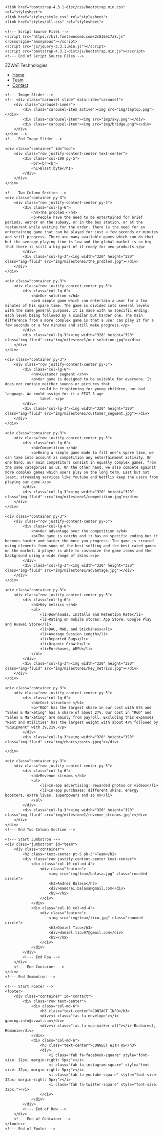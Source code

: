 <!DOCTYPE html>
<html lang="en">

<head>
	<meta charset="utf-8">
	<meta content="width=device-width, initial-scale=1" name="viewport">
	<title>ZZWaT Technologies</title>
	<link rel="shortcut icon" href="img/logo.PNG" />

	<link href="bootstrap-4.3.1-dist/css/bootstrap.min.css" rel="stylesheet">
	<link href="styles/style.css" rel="stylesheet">
	<link href="styles/all.css" rel="stylesheet">

	<!--- Script Source Files -->
    <script src="https://kit.fontawesome.com/2c836e17a8.js" crossorigin="anonymous"></script>
	<script src="js/jquery-3.3.1.min.js"></script>
	<script src="bootstrap-4.3.1-dist/js/bootstrap.min.js"></script>
	<!--- End of Script Source Files -->
</head>

<body>
	<!--- Navigation -->
	<nav class="navbar navbar-dark bg-dark navbar-expand-md fixed-top">
		<div class="container-fluid">
			<div>ZZWaT Technologies <i class="fas fa-gamepad"></i></div>
			<div class="collapse navbar-collapse" id="navbarResponsive">
				<ul class="navbar-nav ml-auto">
					<li class="nav-item">
						<a class="nav-link active" href="#top">Home</a>
					</li>
					<li class="nav-item">
						<a class="nav-link active" href="#team">Team</a>
					</li>
					<li class="nav-item">
						<a class="nav-link active" href="#contact">Contact</a>
					</li>
				</ul>
			</div>
		</div>
	</nav>
	<!--- End Navigation -->

	<!--- Image Slider -->
	<!-- <div class="carousel slide" data-ride="carousel">
		<div class="carousel-inner">
			<div class="carousel-item active"><img src="img/laptop.png"></div>
			<div class="carousel-item"><img src="img/sky.png"></div>
			<div class="carousel-item"><img src="img/bridge.png"></div>
		</div>
	</div> -->
	<!--- End Image Slider -->

	<div class="container" id="top">
		<div class="row justify-content-center text-center">
			<div class="col-100 py-5">
				<br><br><br>
				<h1>Blast byte</h1>
			</div>
		</div>
	</div>

	<!--- Two Column Section -->
	<div class="container py-3">
		<div class="row justify-content-center py-5">
			<div class="col-lg-6">
				<h4>The problem </h4>
				<p>People have the need to be entertained for brief periods, wether on the subway, or in the bus station, or at the restaurant while waiting for the order. There is the need for an entertaining game that can be played for just a few seconds or minutes and still progress. There are many available games which can do that but the average playing time is low and the global market is so big that there is still a big part of it ready for new products.</p>
			</div>
			<div class="col-lg-3"><img width="320" height="320" class="img-fluid" src="img/milestone1/the_problem.jpg"></div>
		</div>
	</div>

	<div class="container py-3">
		<div class="row justify-content-center py-5">
			<div class="col-lg-6">
				<h4>Our solution </h4>
				<p>A simple game which can entertain a user for a few minutes of his spare time. The game is divided into several levels with the same general purpose. It is made with no specific ending, each level being followed by a similar but harder one. The main difference from a more complex game is that a user can play it for a few seconds or a few minutes and still make progress.</p>
			</div>
			<div class="col-lg-3"><img width="320" height="320" class="img-fluid" src="img/milestone1/our_solution.jpg"></div>
		</div>
	</div>

	<div class="container py-3">
		<div class="row justify-content-center py-5">
			<div class="col-lg-6">
				<h4>Customer segment </h4>
				<p>Our game is designed to be suitable for everyone. It does not contain neither sounds or pictures that
					could be frightening for young children, nor bad language. We could assign for it a PEGI 3 age
					label. </p>
			</div>
			<div class="col-lg-3"><img width="320" height="320" class="img-fluid" src="img/milestone1/customer_segment.jpg"></div>
		</div>
	</div>

	<div class="container py-3">
		<div class="row justify-content-center py-5">
			<div class="col-lg-6">
				<h4>Competition </h4>
				<p>Being a simple game made to fill one's spare time, we can take into account as competition any entertainment activity. On one hand, our main competitors consist in equally complex games, from the same categories as us. On the other hand, we also compete against more complex games which users play on the long term. Last but not least, streaming services like Youtube and Netflix keep the users from playing our game.</p>
			</div>
			<div class="col-lg-3"><img width="320" height="320" class="img-fluid" src="img/milestone1/competition.jpg"></div>
		</div>
	</div>

	<div class="container py-3">
		<div class="row justify-content-center py-5">
			<div class="col-lg-6">
				<h4>Our advantage over the competition </h4>
				<p>The game is catchy and it has no specific ending but it becomes harder and harder the more you progress. The game is created using elements from some of the best selling and the best rated games on the market. A player is able to customize the game items and the background using a wide range of skins.</p>
			</div>
			<div class="col-lg-3"><img width="320" height="320" class="img-fluid" src="img/milestone1/advantage.jpg"></div>
		</div>
	</div>

	<div class="container py-3">
		<div class="row justify-content-center py-5">
			<div class="col-lg-6">
				<h4>Key metrics </h4>
				<ul>
					<li>Downloads, Installs and Retention Rate</li>
					<li>Rating on mobile stores: App Store, Google Play and Huawei Store</li>
					<li>DAU, MAU, and Stickiness</li>
					<li>Average Session Length</li>
					<li>Reported Bugs</li>
					<li>Organic Growth</li>
					<li>Purchases, ARPU</li>
				</ul>
			</div>  
			<div class="col-lg-3"><img width="320" height="320" class="img-fluid" src="img/milestone1/key_metrics.jpg"></div>
		</div>
	</div>

	<div class="container py-3">
		<div class="row justify-content-center py-5">
			<div class="col-lg-6">
				<h4>Cost structure </h4>
				<p>"R&D" has the largest share in our cost with 65% and "Sales & Marketing" has a share of about 27%. Our cost in "R&D" and "Sales & Marketing" are mainly from payroll. Excluding this expanses "Rent and Utilities" has the largest weight with about 47% followed by "Equipment" with 39,21%.</p>
			</div>
			<div class="col-lg-3"><img width="320" height="320" class="img-fluid" src="img/charts/costs.jpeg"></div>
<!-- 			<div class="col-lg-3"><img width="320" height="320" class="img-fluid" src="img/charts/costs1.jpeg"></div> -->		</div>
	</div>

	<div class="container py-3">
		<div class="row justify-content-center py-5">
			<div class="col-lg-6">
				<h4>Revenue streams </h4>
				<ul>
					<li>In-app advertising: rewarded photos or videos</li>
					<li>In-app purchases: different skins, energy boosters, extra lives, superpowers and so on</li>
				</ul>
			</div>
			<div class="col-lg-3"><img width="320" height="320" class="img-fluid" src="img/milestone1/revenue_streams.jpg"></div>
		</div>
	</div>
	<!--- End Two Column Section -->

	<!--- Start Jumbotron -->
	<div class="jumbotron" id="team">
		<div class="container">
			<h2 class="text-center pt-5 pb-3">Team</h2>
			<div class="row justify-content-center text-center">
				<div class="col-10 col-md-4">
					<div class="feature">
						<img src="img/team/balasa.jpg" class="rounded-circle">
						<h3>Andrei Balasa</h3>
						<div>mandrei.balasa@gmail.com</div>
						<h5></h5>
					</div>
				</div>
				<div class="col-10 col-md-4">
					<div class="feature">
						<img src="img/team/ticu.jpg" class="rounded-circle">
						<h3>Daniel Ticu</h3>
						<div>daniel.ticu97@gmail.com</div>
						<h5></h5>
					</div>
				</div>
			</div>
			<!--- End Row -->
		</div>
		<!--- End Container -->
	</div>
	<!--- End Jumbotron -->

	<!--- Start Footer -->
	<footer>
		<div class="container" id="contact">
			<div class="row text-center">
				<div class="col-md-6">
					<h3 class="text-center">CONTACT INFO</h3>
					<div><i class="fas fa-envelope"></i> gaming.info@zzwat.com</div>
					<div><i class="fas fa-map-marker-alt"></i> Bucharest, Romania</div>
				</div>
				<div class="col-md-6">
					<h3 class="text-center">CONNECT WITH US</h3>
					<div>
						<i class="fab fa-facebook-square" style="font-size: 32px; margin-right: 5px;"></i>
						<i class="fab fa-instagram-square" style="font-size: 32px; margin-right: 5px;"></i>
						<i class="fab fa-youtube-square" style="font-size: 32px; margin-right: 5px;"></i>
						<i class="fab fa-twitter-square" style="font-size: 32px;"></i>
					</div>
				</div>
			</div>
			<!--- End of Row -->
		</div>
		<!--- End of Container -->
	</footer>
	<!--- End of Footer -->

</body>

</html>
